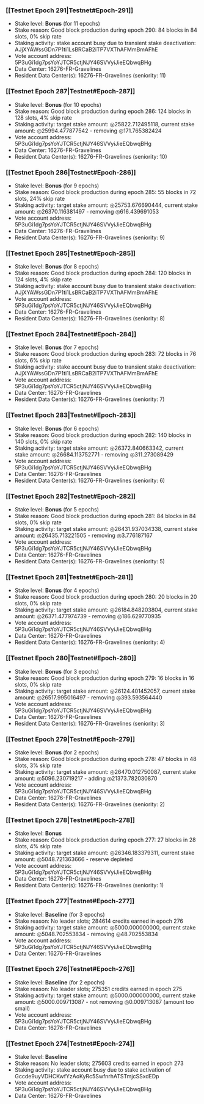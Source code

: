 ### [[Testnet Epoch 291|Testnet#Epoch-291]]
* Stake level: **Bonus** (for 11 epochs)
* Stake reason: Good block production during epoch 290: 84 blocks in 84 slots, 0% skip rate
* Staking activity: stake account busy due to transient stake deactivation: AJjXYAWssGDn7P1ti1LsBRCaB2iTP7VXThAFMmBmAFhE
* Vote account address: 5P3uGi1dg7psYoYJTCR5ctjNJY46SVVyiJieEQbwqBHg
* Data Center: 16276-FR-Gravelines
* Resident Data Center(s): 16276-FR-Gravelines (seniority: 11)
### [[Testnet Epoch 287|Testnet#Epoch-287]]
* Stake level: **Bonus** (for 10 epochs)
* Stake reason: Good block production during epoch 286: 124 blocks in 128 slots, 4% skip rate
* Staking activity: target stake amount: ◎25822.712495118, current stake amount: ◎25994.477877542 - removing ◎171.765382424
* Vote account address: 5P3uGi1dg7psYoYJTCR5ctjNJY46SVVyiJieEQbwqBHg
* Data Center: 16276-FR-Gravelines
* Resident Data Center(s): 16276-FR-Gravelines (seniority: 10)
### [[Testnet Epoch 286|Testnet#Epoch-286]]
* Stake level: **Bonus** (for 9 epochs)
* Stake reason: Good block production during epoch 285: 55 blocks in 72 slots, 24% skip rate
* Staking activity: target stake amount: ◎25753.676690444, current stake amount: ◎26370.116381497 - removing ◎616.439691053
* Vote account address: 5P3uGi1dg7psYoYJTCR5ctjNJY46SVVyiJieEQbwqBHg
* Data Center: 16276-FR-Gravelines
* Resident Data Center(s): 16276-FR-Gravelines (seniority: 9)
### [[Testnet Epoch 285|Testnet#Epoch-285]]
* Stake level: **Bonus** (for 8 epochs)
* Stake reason: Good block production during epoch 284: 120 blocks in 124 slots, 4% skip rate
* Staking activity: stake account busy due to transient stake deactivation: AJjXYAWssGDn7P1ti1LsBRCaB2iTP7VXThAFMmBmAFhE
* Vote account address: 5P3uGi1dg7psYoYJTCR5ctjNJY46SVVyiJieEQbwqBHg
* Data Center: 16276-FR-Gravelines
* Resident Data Center(s): 16276-FR-Gravelines (seniority: 8)
### [[Testnet Epoch 284|Testnet#Epoch-284]]
* Stake level: **Bonus** (for 7 epochs)
* Stake reason: Good block production during epoch 283: 72 blocks in 76 slots, 6% skip rate
* Staking activity: stake account busy due to transient stake deactivation: AJjXYAWssGDn7P1ti1LsBRCaB2iTP7VXThAFMmBmAFhE
* Vote account address: 5P3uGi1dg7psYoYJTCR5ctjNJY46SVVyiJieEQbwqBHg
* Data Center: 16276-FR-Gravelines
* Resident Data Center(s): 16276-FR-Gravelines (seniority: 7)
### [[Testnet Epoch 283|Testnet#Epoch-283]]
* Stake level: **Bonus** (for 6 epochs)
* Stake reason: Good block production during epoch 282: 140 blocks in 140 slots, 0% skip rate
* Staking activity: target stake amount: ◎26372.840663342, current stake amount: ◎26684.113752771 - removing ◎311.273089429
* Vote account address: 5P3uGi1dg7psYoYJTCR5ctjNJY46SVVyiJieEQbwqBHg
* Data Center: 16276-FR-Gravelines
* Resident Data Center(s): 16276-FR-Gravelines (seniority: 6)
### [[Testnet Epoch 282|Testnet#Epoch-282]]
* Stake level: **Bonus** (for 5 epochs)
* Stake reason: Good block production during epoch 281: 84 blocks in 84 slots, 0% skip rate
* Staking activity: target stake amount: ◎26431.937034338, current stake amount: ◎26435.713221505 - removing ◎3.776187167
* Vote account address: 5P3uGi1dg7psYoYJTCR5ctjNJY46SVVyiJieEQbwqBHg
* Data Center: 16276-FR-Gravelines
* Resident Data Center(s): 16276-FR-Gravelines (seniority: 5)
### [[Testnet Epoch 281|Testnet#Epoch-281]]
* Stake level: **Bonus** (for 4 epochs)
* Stake reason: Good block production during epoch 280: 20 blocks in 20 slots, 0% skip rate
* Staking activity: target stake amount: ◎26184.848203804, current stake amount: ◎26371.477974739 - removing ◎186.629770935
* Vote account address: 5P3uGi1dg7psYoYJTCR5ctjNJY46SVVyiJieEQbwqBHg
* Data Center: 16276-FR-Gravelines
* Resident Data Center(s): 16276-FR-Gravelines (seniority: 4)
### [[Testnet Epoch 280|Testnet#Epoch-280]]
* Stake level: **Bonus** (for 3 epochs)
* Stake reason: Good block production during epoch 279: 16 blocks in 16 slots, 0% skip rate
* Staking activity: target stake amount: ◎26124.401452057, current stake amount: ◎26517.995016497 - removing ◎393.593564440
* Vote account address: 5P3uGi1dg7psYoYJTCR5ctjNJY46SVVyiJieEQbwqBHg
* Data Center: 16276-FR-Gravelines
* Resident Data Center(s): 16276-FR-Gravelines (seniority: 3)
### [[Testnet Epoch 279|Testnet#Epoch-279]]
* Stake level: **Bonus** (for 2 epochs)
* Stake reason: Good block production during epoch 278: 47 blocks in 48 slots, 3% skip rate
* Staking activity: target stake amount: ◎26470.012750087, current stake amount: ◎5096.230719217 - adding ◎21373.782030870
* Vote account address: 5P3uGi1dg7psYoYJTCR5ctjNJY46SVVyiJieEQbwqBHg
* Data Center: 16276-FR-Gravelines
* Resident Data Center(s): 16276-FR-Gravelines (seniority: 2)
### [[Testnet Epoch 278|Testnet#Epoch-278]]
* Stake level: **Bonus**
* Stake reason: Good block production during epoch 277: 27 blocks in 28 slots, 4% skip rate
* Staking activity: target stake amount: ◎26346.183379311, current stake amount: ◎5048.721363666 - reserve depleted
* Vote account address: 5P3uGi1dg7psYoYJTCR5ctjNJY46SVVyiJieEQbwqBHg
* Data Center: 16276-FR-Gravelines
* Resident Data Center(s): 16276-FR-Gravelines (seniority: 1)
### [[Testnet Epoch 277|Testnet#Epoch-277]]
* Stake level: **Baseline** (for 3 epochs)
* Stake reason: No leader slots; 284614 credits earned in epoch 276
* Staking activity: target stake amount: ◎5000.000000000, current stake amount: ◎5048.702553834 - removing ◎48.702553834
* Vote account address: 5P3uGi1dg7psYoYJTCR5ctjNJY46SVVyiJieEQbwqBHg
* Data Center: 16276-FR-Gravelines
### [[Testnet Epoch 276|Testnet#Epoch-276]]
* Stake level: **Baseline** (for 2 epochs)
* Stake reason: No leader slots; 275351 credits earned in epoch 275
* Staking activity: target stake amount: ◎5000.000000000, current stake amount: ◎5000.009713087 - not removing ◎0.009713087 (amount too small)
* Vote account address: 5P3uGi1dg7psYoYJTCR5ctjNJY46SVVyiJieEQbwqBHg
* Data Center: 16276-FR-Gravelines
### [[Testnet Epoch 274|Testnet#Epoch-274]]
* Stake level: **Baseline**
* Stake reason: No leader slots; 275603 credits earned in epoch 273
* Staking activity: stake account busy due to stake activation of Gccde9uyVDHCKwfYzAoKyRc5SwfnrhATSTmjcSSxdEDp
* Vote account address: 5P3uGi1dg7psYoYJTCR5ctjNJY46SVVyiJieEQbwqBHg
* Data Center: 16276-FR-Gravelines